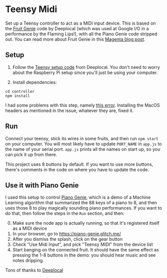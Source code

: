# Teensy Midi

Set up a Teensy controller to act as a MIDI input device. This is
based on the [Fruit Genie](https://github.com/Deeplocal/fruit-genie) code
by Deeplocal (which was used at Google I/O in a performance by the
Flaming Lips!), with all the Piano Genie code stripped out. You can read
more about Fruit Genie in this [Magenta blog post](https://magenta.tensorflow.org/fruitgenie).

## Setup
1. Follow the [Teensy setup code](https://github.com/Deeplocal/fruit-genie#step-2-flash-your-teensy)
from Deeplocal. You don't need to worry about the Raspberry Pi setup since you'll
just be using your computer.

2. Install dependencies:
```
cd controller
npm install
```
I had some problems with this step, namely [this error](https://github.com/Deeplocal/fruit-genie/issues/4). Installing the MacOS headers as mentioned in the issue, whatever they are, fixed it.

## Run
Connect your teensy, stick its wires in some fruits, and then run `npm start` on your computer. You will
most likely have to update `PORT_NAME` in `app.js` to the name of your
serial port. `app.js` prints all the names on start up, so you can pick it up
from there.

This project uses 8 buttons by default. If you want to use more buttons,
there's comments in the code on where you have to update the code.

## Use it with Piano Genie
I used this setup to control [Piano Genie](https://piano-genie.glitch.me/),
which is a demo of a Machine Learning algorithm that summarized the 88 keys
of a piano to 8, and then uses those 8 to play magically sounding piano performances.
If you want to do that, then follow the steps in the `Run` section, and then:

0. Make sure the node app is actually running, so that it's registered itself
as a MIDI device
1. In your browser, go to https://piano-genie.glitch.me/
2. After you dismiss the splash, click on the gear button
3. Check "Use Midi Input", and pick "Teensy MIDI" from the device list
4. Start banging on the connected fruit. It should have the same effect as
pressing the 1-8 buttons in the demo: you should hear music and see notes dripping.

Tons of thanks to [Deeplocal](https://github.com/Deeplocal)
